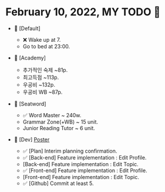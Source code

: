 # February 10, 2022, MY TODO 🚀

- 🚀 [Default]

  - ❌ Wake up at 7.
  - Go to bed at 23:00.

- 🚀 [Academy]

  - 추가적인 숙제 ~81p.
  - 최고득점 ~113p.
  - 우공비 ~132p.
  - 우공비 WB ~87p.

- 🚀 [Seatword]

  - ✅ Word Master ~ 240w.
  - Grammar Zone(+WB) ~ 15 unit.
  - Junior Reading Tutor ~ 6 unit.

- 🚀 [Dev] [Poster](https://github.com/Novelier-Webbelier/poster)

  - ✅ [Plan] Interim planning confirmation.
  - ✅ [Back-end] Feature implementation : Edit Profile.
  - [Back-end] Feature implementation : Edit Topic.
  - ✅ [Front-end] Feature implementation : Edit Profile.
  - [Front-end] Feature implementation : Edit Topic.
  - ✅ [Github] Commit at least 5.
